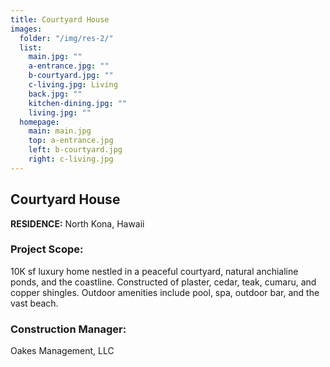 ```yaml
---
title: Courtyard House
images:
  folder: "/img/res-2/"
  list:
    main.jpg: ""
    a-entrance.jpg: ""
    b-courtyard.jpg: ""
    c-living.jpg: Living
    back.jpg: ""
    kitchen-dining.jpg: ""
    living.jpg: ""
  homepage:
    main: main.jpg
    top: a-entrance.jpg
    left: b-courtyard.jpg
    right: c-living.jpg
---
```

## Courtyard House

**RESIDENCE:** North Kona, Hawaii

### Project Scope:
10K sf luxury home nestled in a peaceful courtyard, natural
anchialine ponds, and the coastline. Constructed of plaster,
cedar, teak, cumaru, and copper shingles. Outdoor amenities
include pool, spa, outdoor bar, and the vast beach.

### Construction Manager:
Oakes Management, LLC
